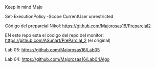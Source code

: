 Keep in mind Majo

Set-ExecutionPolicy -Scope CurrentUser unrestricted

Código del preparcial Nikol: https://github.com/Majorosas16/Preparcial2

EN este repo esta el codigo del repo del monitor: https://github.com/ASunart/PreParcial_2 (el original)

Lab 05: https://github.com/Majorosas16/Lab05

Lab 04: https://github.com/Majorosas16/Lab04Algo 
